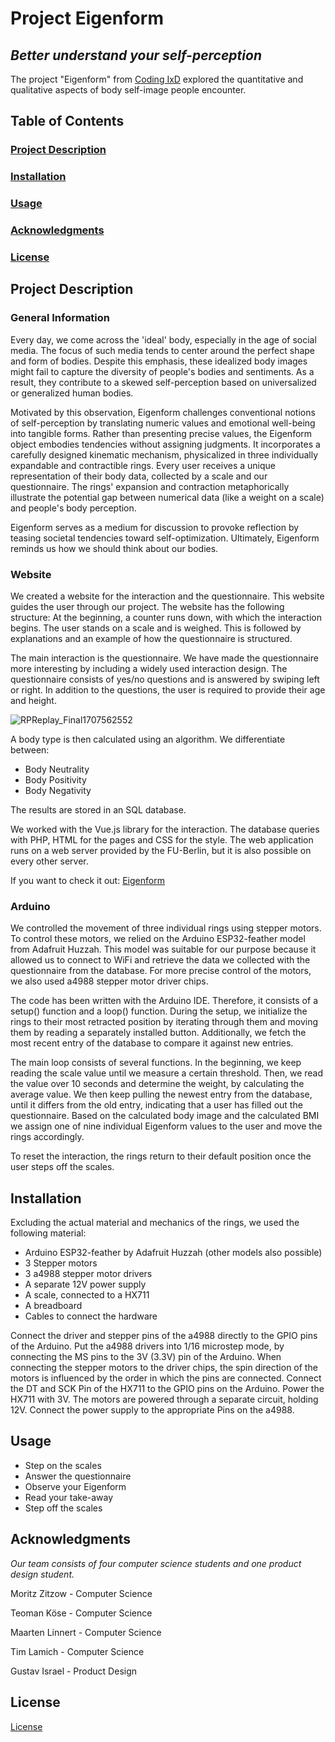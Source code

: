# Project Eigenform
## *Better understand your self-perception*

The project "Eigenform"  from [Coding IxD](https://codingixd.mi.fu-berlin.de/expandingthebody/) explored the quantitative and qualitative aspects of body self-image people encounter.

## Table of Contents

### [Project Description](https://github.com/tim-simm/Coding-IxD/blob/main/README.md#project-description)

### [Installation](https://github.com/tim-simm/Coding-IxD/blob/main/README.md#installation)

### [Usage](https://github.com/tim-simm/Coding-IxD/blob/main/README.md#usage)

### [Acknowledgments](https://github.com/tim-simm/Coding-IxD/blob/main/README.md#acknowledgments)

### [License](https://github.com/tim-simm/Coding-IxD/blob/main/README.md#license)

## Project Description
### General Information
Every day, we come across the 'ideal' body, especially in the age of social media. The focus of such media tends to center around the perfect shape and form of bodies. Despite this emphasis, these idealized body images might fail to capture the diversity of people's bodies and sentiments. As a result, they contribute to a skewed self-perception based on universalized or generalized human bodies.

Motivated by this observation, Eigenform challenges conventional notions of self-perception by translating numeric values and emotional well-being into tangible forms. Rather than presenting precise values, the Eigenform object embodies tendencies without assigning judgments. It incorporates a carefully designed kinematic mechanism, physicalized in three individually expandable and contractible rings. Every user receives a unique representation of their body data, collected by a scale and our questionnaire. The rings' expansion and contraction metaphorically illustrate the potential gap between numerical data (like a weight on a scale) and people's body perception.

Eigenform serves as a medium for discussion to provoke reflection by teasing societal tendencies toward self-optimization. Ultimately, Eigenform reminds us how we should think about our bodies.

### Website
We created a website for the interaction and the questionnaire. This website guides the user through our project. The website has the following structure: 
At the beginning, a counter runs down, with which the interaction begins. The user stands on a scale and is weighed.
This is followed by explanations and an example of how the questionnaire is structured. 

The main interaction is the questionnaire. We have made the questionnaire more interesting by including a widely used interaction design. The questionnaire consists of yes/no questions and is answered by swiping left or right. 
In addition to the questions, the user is required to provide their age and height.

  ![RPReplay_Final1707562552](https://github.com/tim-simm/Coding-IxD/assets/130285233/16bf6c2d-0d8c-413c-8607-783db7277917)

A body type is then calculated using an algorithm. We differentiate between:
* Body Neutrality
* Body Positivity
* Body Negativity

The results are stored in an SQL database.

We worked with the Vue.js library for the interaction. The database queries with PHP, HTML for the pages and CSS for the style. The web application runs on a web server provided by the FU-Berlin, but it is also possible on every other server.

If you want to check it out: [Eigenform](https://lamit03.userpage.fu-berlin.de/Scale/)

### Arduino
We controlled the movement of three individual rings using stepper motors. To control these motors, we relied on the Arduino ESP32-feather model from Adafruit Huzzah. This model was suitable for our purpose because it allowed us to connect to WiFi and retrieve the data we collected with the questionnaire from the database. For more precise control of the motors, we also used a4988 stepper motor driver chips.

The code has been written with the Arduino IDE. Therefore, it consists of a setup() function and a loop() function. 
During the setup, we initialize the rings to their most retracted position by iterating through them and moving them by reading a separately installed button. Additionally, we fetch the most recent entry of the database to compare it against new entries. 

The main loop consists of several functions. In the beginning, we keep reading the scale value until we measure a certain threshold. Then, we read the value over 10 seconds and determine the weight, by calculating the average value. We then keep pulling the newest entry from the database, until it differs from the old entry, indicating that a user has filled out the questionnaire. Based on the calculated body image and the calculated BMI we assign one of nine individual Eigenform values to the user and move the rings accordingly. 

To reset the interaction, the rings return to their default position once the user steps off the scales. 

## Installation
Excluding the actual material and mechanics of the rings, we used the following material:
* Arduino ESP32-feather by Adafruit Huzzah (other models also possible)
* 3 Stepper motors
* 3 a4988 stepper motor drivers
* A separate 12V power supply
* A scale, connected to a HX711
* A breadboard
* Cables to connect the hardware

Connect the driver and stepper pins of the a4988 directly to the GPIO pins of the Arduino. Put the a4988 drivers into 1/16 microstep mode, by connecting the MS pins to the 3V (3.3V) pin of the Arduino. When connecting the stepper motors to the driver chips, the spin direction of the motors is influenced by the order in which the pins are connected. Connect the DT and SCK Pin of the HX711 to the GPIO pins on the Arduino. Power the HX711 with 3V. The motors are powered through a separate circuit, holding 12V. Connect the power supply to the appropriate Pins on the a4988. 

## Usage
* Step on the scales
* Answer the questionnaire
* Observe your Eigenform
* Read your take-away
* Step off the scales 

## Acknowledgments
*Our team consists of four computer science students and one product design student.*

Moritz Zitzow - Computer Science

Teoman Köse - Computer Science

Maarten Linnert - Computer Science

Tim Lamich - Computer Science 

Gustav Israel - Product Design 


## License
[License](https://github.com/tim-simm/Coding-IxD/blob/main/LICENSE)
